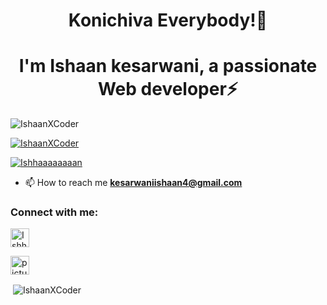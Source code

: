 <h1 align="center"> Konichiva Everybody!👋</h1>
<h1 align="center"> I'm Ishaan kesarwani, a passionate Web developer⚡</h1>

<p align="left"> <img src="https://komarev.com/ghpvc/?username=IshaanXCoder&label=Profile%20views&color=0e75b6&style=flat" alt="IshaanXCoder" /> </p>

<p align="left"> <a href="https://github.com/ryo-ma/github-profile-trophy"><img src="https://github-profile-trophy.vercel.app/?username=IshaanXCoder" alt="IshaanXCoder" /></a> </p>

<p align="left"> <a href="https://twitter.com/Ishhaaaaaaaan" target="blank"><img src="https://img.shields.io/twitter/follow/Ishhaaaaaaaan?logo=twitter&style=for-the-badge" alt="Ishhaaaaaaaan" /></a> </p>

- 📫 How to reach me **kesarwaniishaan4@gmail.com**

<h3 align="left">Connect with me:</h3>
<p align="left">
<a href="https://twitter.com/Ishhaaaaaaaan" target="blank"><img align="center" src="https://img.icons8.com/cute-clipart/64/000000/twitter.png" alt="Ishhaaaaaaaan" height="30" width="30" /></a>
  
<a href="https://instagram.com/picturesque_2006" target="blank"><img align="center" src="https://img.icons8.com/cute-clipart/64/000000/instagram-new.png" alt="picturesque_2006" height="30" width="30" /></a>
  
  
</p>



<p>&nbsp;<img align="center" src="https://github-readme-stats.vercel.app/api?username=IshaanXCoder&show_icons=true&locale=en" alt="IshaanXCoder" style=""/></p>
